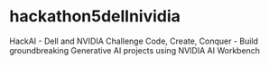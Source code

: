 # hackathon5dellnividia
HackAI - Dell and NVIDIA Challenge Code, Create, Conquer - Build groundbreaking Generative AI projects using NVIDIA AI Workbench
